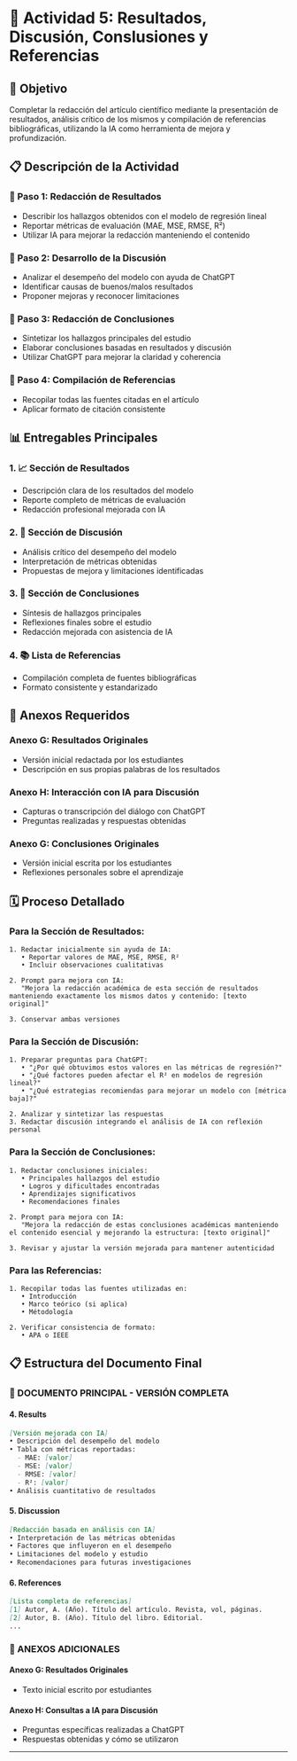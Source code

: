 # 📝 Actividad 5: Resultados, Discusión, Conslusiones y Referencias

## 🎯 Objetivo
Completar la redacción del artículo científico mediante la presentación de resultados, análisis crítico de los mismos y compilación de referencias bibliográficas, utilizando la IA como herramienta de mejora y profundización.

## 📋 Descripción de la Actividad

### 🔹 Paso 1: Redacción de Resultados
- Describir los hallazgos obtenidos con el modelo de regresión lineal
- Reportar métricas de evaluación (MAE, MSE, RMSE, R²)
- Utilizar IA para mejorar la redacción manteniendo el contenido

### 🔹 Paso 2: Desarrollo de la Discusión
- Analizar el desempeño del modelo con ayuda de ChatGPT
- Identificar causas de buenos/malos resultados
- Proponer mejoras y reconocer limitaciones

### 🔹 Paso 3: Redacción de Conclusiones
- Sintetizar los hallazgos principales del estudio
- Elaborar conclusiones basadas en resultados y discusión
- Utilizar ChatGPT para mejorar la claridad y coherencia

### 🔹 Paso 4: Compilación de Referencias
- Recopilar todas las fuentes citadas en el artículo
- Aplicar formato de citación consistente

## 📊 Entregables Principales

### 1. 📈 Sección de Resultados
- Descripción clara de los resultados del modelo
- Reporte completo de métricas de evaluación
- Redacción profesional mejorada con IA

### 2. 💭 Sección de Discusión
- Análisis crítico del desempeño del modelo
- Interpretación de métricas obtenidas
- Propuestas de mejora y limitaciones identificadas

### 3. 🎯 Sección de Conclusiones
- Síntesis de hallazgos principales
- Reflexiones finales sobre el estudio
- Redacción mejorada con asistencia de IA

### 4. 📚 Lista de Referencias
- Compilación completa de fuentes bibliográficas
- Formato consistente y estandarizado

## 📁 Anexos Requeridos

### Anexo G: Resultados Originales
- Versión inicial redactada por los estudiantes
- Descripción en sus propias palabras de los resultados

### Anexo H: Interacción con IA para Discusión
- Capturas o transcripción del diálogo con ChatGPT
- Preguntas realizadas y respuestas obtenidas

### Anexo G: Conclusiones Originales
- Versión inicial escrita por los estudiantes
- Reflexiones personales sobre el aprendizaje

## 🗓️ Proceso Detallado

### Para la Sección de Resultados:
```
1. Redactar inicialmente sin ayuda de IA:
   • Reportar valores de MAE, MSE, RMSE, R²
   • Incluir observaciones cualitativas

2. Prompt para mejora con IA:
   "Mejora la redacción académica de esta sección de resultados manteniendo exactamente los mismos datos y contenido: [texto original]"

3. Conservar ambas versiones
```

### Para la Sección de Discusión:
```
1. Preparar preguntas para ChatGPT:
   • "¿Por qué obtuvimos estos valores en las métricas de regresión?"
   • "¿Qué factores pueden afectar el R² en modelos de regresión lineal?"
   • "¿Qué estrategias recomiendas para mejorar un modelo con [métrica baja]?"

2. Analizar y sintetizar las respuestas
3. Redactar discusión integrando el análisis de IA con reflexión personal
```

### Para la Sección de Conclusiones:
```ext
1. Redactar conclusiones iniciales:
   • Principales hallazgos del estudio
   • Logros y dificultades encontradas
   • Aprendizajes significativos
   • Recomendaciones finales

2. Prompt para mejora con IA:
   "Mejora la redacción de estas conclusiones académicas manteniendo el contenido esencial y mejorando la estructura: [texto original]"

3. Revisar y ajustar la versión mejorada para mantener autenticidad
```

### Para las Referencias:
```
1. Recopilar todas las fuentes utilizadas en:
   • Introducción
   • Marco teórico (si aplica)
   • Métodología

2. Verificar consistencia de formato:
   • APA o IEEE
```

## 📋 Estructura del Documento Final

### **📄 DOCUMENTO PRINCIPAL - VERSIÓN COMPLETA**

#### **4. Results**
```markdown
[Versión mejorada con IA]
• Descripción del desempeño del modelo
• Tabla con métricas reportadas:
  - MAE: [valor]
  - MSE: [valor] 
  - RMSE: [valor]
  - R²: [valor]
• Análisis cuantitativo de resultados
```

#### **5. Discussion**
```markdown
[Redacción basada en análisis con IA]
• Interpretación de las métricas obtenidas
• Factores que influyeron en el desempeño
• Limitaciones del modelo y estudio
• Recomendaciones para futuras investigaciones
```

#### **6. References**
```markdown
[Lista completa de referencias]
[1] Autor, A. (Año). Título del artículo. Revista, vol, páginas.
[2] Autor, B. (Año). Título del libro. Editorial.
...
```

### **📎 ANEXOS ADICIONALES**

#### **Anexo G: Resultados Originales**
- Texto inicial escrito por estudiantes

#### **Anexo H: Consultas a IA para Discusión**
- Preguntas específicas realizadas a ChatGPT
- Respuestas obtenidas y cómo se utilizaron

---
